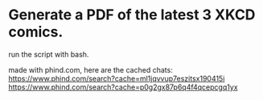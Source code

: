 # Generate a PDF of the latest 3 XKCD comics.
run the script with bash. 

made with phind.com, here are the cached chats:
https://www.phind.com/search?cache=ml1jqvvup7eszitsx190415i
https://www.phind.com/search?cache=p0g2gx87p6q4f4qcepcgq1yx
